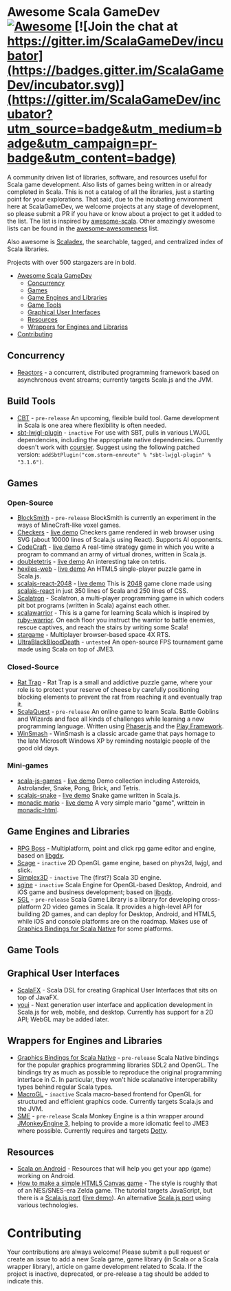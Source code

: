 # Awesome Scala GameDev [![Awesome](https://cdn.rawgit.com/sindresorhus/awesome/d7305f38d29fed78fa85652e3a63e154dd8e8829/media/badge.svg)](https://github.com/sindresorhus/awesome) [![Join the chat at https://gitter.im/ScalaGameDev/incubator](https://badges.gitter.im/ScalaGameDev/incubator.svg)](https://gitter.im/ScalaGameDev/incubator?utm_source=badge&utm_medium=badge&utm_campaign=pr-badge&utm_content=badge)


A community driven list of libraries, software, and resources useful for Scala game development. Also lists of games being written in or already completed in Scala. This is not a catalog of all the libraries, just a starting point for your explorations. That said, due to the incubating environment here at ScalaGameDev, we welcome projects at any stage of development, so please submit a PR if you have or know about a project to get it added to the list. The list is inspired by [awesome-scala](https://github.com/lauris/awesome-scala). Other amazingly awesome lists can be found in the [awesome-awesomeness](https://github.com/bayandin/awesome-awesomeness) list.

Also awesome is [Scaladex](https://index.scala-lang.org/), the searchable, tagged, and centralized index of Scala libraries.

Projects with over 500 stargazers are in bold.

- [Awesome Scala GameDev](#awesome-scala-gamedev)
    - [Concurrency](#concurrency)
    - [Games](#games)
    - [Game Engines and Libraries](#game-engines-and-libraries)
    - [Game Tools](#game-tools)
    - [Graphical User Interfaces](#graphical-user-interfaces)
    - [Resources](#resources)
    - [Wrappers for Engines and Libraries](#wrappers-for-engines-and-libraries)
- [Contributing](#contributing)

## Concurrency

* [Reactors](http://reactors.io) - a concurrent, distributed programming framework based on asynchronous event streams; currently targets Scala.js and the JVM.

## Build Tools

* [CBT](https://github.com/cvogt/cbt) - `pre-release` An upcoming, flexible build tool. Game development in Scala is one area where flexibility is often needed.
* [sbt-lwjgl-plugin](https://github.com/philcali/sbt-lwjgl-plugin) - `inactive` For use with SBT, pulls in various LWJGL dependencies, including the appropriate native dependencies. Currently doesn't work with [coursier](https://github.com/coursier/coursier). Suggest using the following patched version: `addSbtPlugin("com.storm-enroute" % "sbt-lwjgl-plugin" % "3.1.6")`.

## Games

### Open-Source

* [BlockSmith](https://github.com/bbarker/BlockSmith/) - `pre-release` BlockSmith is currently an experiment in the ways of MineCraft-like voxel games. 
* [Checkers](https://github.com/kschuetz/checkers) - [live demo](http://kschuetz.github.io/checkers/) Checkers game rendered in web browser using SVG (about 10000 lines of Scala.js using React). Supports AI opponents.
* [CodeCraft](https://github.com/cswinter/CodeCraftGame) - [live demo](http://www.codecraftgame.org/demo) A real-time strategy game in which you write a program to command an army of virtual drones, written in Scala.js.
* [doubletetris](https://github.com/Jasper-M/doubletetris) - [live demo](http://jasper-m.github.io/doubletetris/) An interesting take on tetris.
* [hexiles-web](https://github.com/phillipjohnson/hexiles-web) - [live demo](http://phillipjohnson.github.io/hexiles-web/game.html) An HTML5 single-player puzzle game in Scala.js.
* [scalajs-react-2048](https://github.com/fijolekProjects/scalajs-react-2048) - [live demo](https://fijolekprojects.github.io/scalajs-react-2048/) This is [2048](http://gabrielecirulli.github.io/2048/) game clone made using [scalajs-react](https://github.com/japgolly/scalajs-react) in just 350 lines of Scala and 250 lines of CSS.
* [Scalatron](https://scalatron.github.io/) - Scalatron, a multi-player programming game in which coders pit bot programs (written in Scala) against each other.
* [scalawarrior](https://github.com/scalawarrior/scalawarrior) - This is a game for learning Scala which is inspired by [ruby-warrior](https://github.com/ryanb/ruby-warrior). On each floor you instruct the warrior to battle enemies, rescue captives, and reach the stairs by writing some Scala!
* [stargame](https://github.com/tommycli/stargame) - Multiplayer browser-based space 4X RTS. 
* [UltraBlackBloodDeath](https://github.com/sykophant/sykophant-game) - `untested` An open-source FPS tournament game made using Scala on top of JME3.

### Closed-Source

* [Rat Trap](https://play.google.com/store/apps/details?id=com.regblanc.rattrap&hl=en) - Rat Trap is a small and addictive puzzle game, where your role is to protect your reserve of cheese by carefully positioning blocking elements to prevent the rat from reaching it and eventually trap it. 
* [ScalaQuest](https://www.kickstarter.com/projects/andanthor/scalaquest-a-game-to-learn-scala) - `pre-release` An online game to learn Scala. Battle Goblins and Wizards and face all kinds of challenges while learning a new programming language. Written using [Phaser.js](https://phaser.io) and the [Play Framework](https://playframework.com).
* [WinSmash](https://play.google.com/store/apps/details?id=com.regblanc.winsmash&hl=en) - WinSmash is a classic arcade game that pays homage to the late Microsoft Windows XP by reminding nostalgic people of the good old days.

### Mini-games

* [scala-js-games](https://github.com/lihaoyi/scala-js-games) - [live demo](http://www.lihaoyi.com/scala-js-games/) Demo collection including Asteroids, Astrolander, Snake, Pong, Brick, and Tetris.
* [scalajs-snake](https://github.com/vmunier/scalajs-snake) - [live demo](http://vmunier.github.io/scalajs-snake/) 
Snake game written in Scala.js.
* [monadic mario](https://github.com/OlivierBlanvillain/monadic-html/blob/master/examples/src/main/scala/mhtml/examples/Mario.scala) - [live demo](https://olivierblanvillain.github.io/monadic-html/examples/#/Mario) A very simple mario "game", writtein in [monadic-html](https://github.com/OlivierBlanvillain/monadic-html).
## Game Engines and Libraries

* [RPG Boss](https://github.com/rpgboss/rpgboss) - Multiplatform, point and click rpg game editor and engine, based on [libgdx](https://github.com/libgdx/libgdx).
* [Scage](https://github.com/dunnololda/scage) - `inactive` 2D OpenGL game engine, based on phys2d, lwjgl, and slick.
* [Simplex3D](https://github.com/lexn82/simplex3d) - `inactive` The (first?) Scala 3D engine.
* [sgine](https://github.com/outr/sgine) - `inactive` Scala Engine for OpenGL-based Desktop, Android, and iOS game and business development; based on [libgdx](https://github.com/libgdx/libgdx).
* [SGL](https://github.com/regb/scala-game-library) - `pre-release` Scala Game Library is a library for developing cross-platform 2D video games in Scala. It provides a high-level API for building 2D games, and can deploy for Desktop, Android, and HTML5, while iOS and console platforms are on the roadmap. Makes use of [Graphics Bindings for Scala Native](#wrappers-for-engines-and-libraries) for some platforms.

## Game Tools

## Graphical User Interfaces

* [ScalaFX](http://www.scalafx.org/) - Scala DSL for creating Graphical User Interfaces that sits on top of JavaFX.
* [youi](https://github.com/outr/youi) - Next generation user interface and application development in Scala.js for web, mobile, and desktop. Currently has support for a 2D API; WebGL may be added later.

## Wrappers for Engines and Libraries

* [Graphics Bindings for Scala Native](https://github.com/regb/scalanative-graphics-bindings) - `pre-release` Scala Native bindings for the popular graphics programming libraries SDL2 and OpenGL. The bindings try as much as possible to reproduce the original programming interface in C. In particular, they won't hide scalanative interoperability types behind regular Scala types.
* [MacroGL](https://github.com/storm-enroute/macrogl) - `inactive` Scala macro-based frontend for OpenGL for structured and efficient graphics code. Currently targets Scala.js and the JVM.
* [SME](https://github.com/bbarker/SME) - `pre-release` Scala Monkey Engine is a thin wrapper around [JMonkeyEngine 3](http://jmonkeyengine.org), helping to provide a more idiomatic feel to JME3 where possible. Currently requires and targets [Dotty](http://dotty.epfl.ch/).

## Resources

* [Scala on Android](http://scala-android.org/) - Resources that will help you get your app (game) working on Android.
* [How to make a simple HTML5 Canvas game](http://www.lostdecadegames.com/how-to-make-a-simple-html5-canvas-game/) - The style is roughly that of an NES/SNES-era Zelda game. The tutorial targets JavaScript, but there is a [Scala.js port](https://github.com/vmunier/scalajs-simple-canvas-game) ([live demo](http://vmunier.github.io/scalajs-simple-canvas-game/)). An alternative [Scala.js port](https://github.com/amsterdam-scala/Sjs-Simple-HTML5-canvas-game) using various technologies.

# Contributing

Your contributions are always welcome! Please submit a pull request or create an issue to add a new Scala game, game library (in Scala or a Scala wrapper library), article on game development related to Scala. If the project is inactive, deprecated, or pre-release a tag should be added to indicate this.
